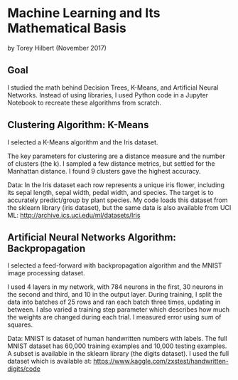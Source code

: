 # Machine Learning and Its Mathematical Basis
by Torey Hilbert (November 2017)

Goal
--------------------
I studied the math behind Decision Trees, K-Means, and Artificial Neural Networks. Instead of using libraries, I used Python code in a Jupyter Notebook to recreate these algorithms from scratch.


Clustering Algorithm: K-Means
--------------------
I selected a K-Means algorithm and the Iris dataset.

The key parameters for clustering are a distance measure and the number of clusters (the k). I sampled a few distance metrics, but settled for the Manhattan distance. I found 9 clusters gave the highest accuracy. 

Data: In the Iris dataset each row represents a unique iris flower, including its sepal length, sepal width, pedal width, and species. The target is to accurately predict/group by plant species. My code loads this dataset from the sklearn library (iris dataset), but the same data is also available from UCI ML: http://archive.ics.uci.edu/ml/datasets/Iris


Artificial Neural Networks Algorithm: Backpropagation
--------------------
I selected a feed-forward with backpropagation algorithm and the MNIST image processing dataset.

I used 4 layers in my network, with 784 neurons in the first, 30 neurons in the second and third, and 10 in the output layer. During training, I split the data into batches of 25 rows and ran each batch three times, updating in between. I also varied a training step parameter which describes how much the weights are changed during each trial. I measured error using sum of squares.

Data: MNIST is dataset of human handwritten numbers with labels. The full MNIST dataset has 60,000 training examples and 10,000 testing examples. A subset is available in the sklearn library (the digits dataset). I used the full dataset which is available at: https://www.kaggle.com/zxstest/handwritten-digits/code  
